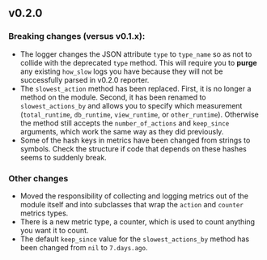 ## v0.2.0

### Breaking changes (versus v0.1.x):

* The logger changes the JSON attribute `type` to `type_name` so as not to
  collide with the deprecated `type` method. This will require you to **purge**
  any existing `how_slow` logs you have because they will not be successfully
  parsed in v0.2.0 reporter.
* The `slowest_action` method has been replaced. First, it is no longer a method
  on the module. Second, it has been renamed to `slowest_actions_by` and allows
  you to specify which measurement (`total_runtime`, `db_runtime`,
  `view_runtime`, or `other_runtime`). Otherwise the method still accepts the
  `number_of_actions` and `keep_since` arguments, which work the same way as
  they did previously.
* Some of the hash keys in metrics have been changed from strings to symbols.
  Check the structure if code that depends on these hashes seems to suddenly
  break.

### Other changes

* Moved the responsibility of collecting and logging metrics out of the module
  itself and into subclasses that wrap the `action` and `counter` metrics types.
* There is a new metric type, a counter, which is used to count anything you
  want it to count.
* The default `keep_since` value for the `slowest_actions_by` method has been
  changed from `nil` to `7.days.ago`.
  
